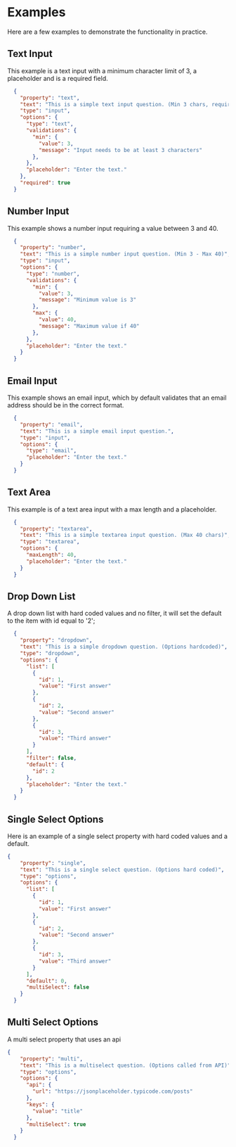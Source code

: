 # Examples
Here are a few examples to demonstrate the functionality in practice.

## Text Input 
This example is a text input with a minimum character limit of 3, a placeholder and is a required field.

```json
  {
    "property": "text",
    "text": "This is a simple text input question. (Min 3 chars, required)",
    "type": "input",
    "options": {
      "type": "text",
      "validations": {
        "min": {
          "value": 3,
          "message": "Input needs to be at least 3 characters"
        },
      },
      "placeholder": "Enter the text."
    },
    "required": true
  }
```

## Number Input
This example shows a number input requiring a value between 3 and 40.

```json
  {
    "property": "number",
    "text": "This is a simple number input question. (Min 3 - Max 40)",
    "type": "input",
    "options": {
      "type": "number",
      "validations": {
        "min": {
          "value": 3,
          "message": "Minimum value is 3"
        },
        "max": {
          "value": 40,
          "message": "Maximum value if 40"
        },
      },
      "placeholder": "Enter the text."
    }
  }
```

## Email Input
This example shows an email input, which by default validates that an email address should be in the correct format.

```json
  {
    "property": "email",
    "text": "This is a simple email input question.",
    "type": "input",
    "options": {
      "type": "email",
      "placeholder": "Enter the text."
    }
  }
```

## Text Area
This example is of a text area input with a max length and a placeholder.

```json
  {
    "property": "textarea",
    "text": "This is a simple textarea input question. (Max 40 chars)",
    "type": "textarea",
    "options": {
      "maxLength": 40,
      "placeholder": "Enter the text."
    }
  }
```

## Drop Down List
A drop down list with hard coded values and no filter, it will set the default to the item with id equal to '2';

```json
  {
    "property": "dropdown",
    "text": "This is a simple dropdown question. (Options hardcoded)",
    "type": "dropdown",
    "options": {
      "list": [
        {
          "id": 1,
          "value": "First answer"
        },
        {
          "id": 2,
          "value": "Second answer"
        },
        {
          "id": 3,
          "value": "Third answer"
        }
      ],
      "filter": false,
      "default": {
        "id": 2
      },
      "placeholder": "Enter the text."
    }
  }
```

## Single Select Options
Here is an example of a single select property with hard coded values and a default.

```json
{
    "property": "single",
    "text": "This is a single select question. (Options hard coded)",
    "type": "options",
    "options": {
      "list": [
        {
          "id": 1,
          "value": "First answer"
        },
        {
          "id": 2,
          "value": "Second answer"
        },
        {
          "id": 3,
          "value": "Third answer"
        }
      ],
      "default": 0,
      "multiSelect": false
    }
  }
```

## Multi Select Options
A multi select property that uses an api

```json
{
    "property": "multi",
    "text": "This is a multiselect question. (Options called from API)",
    "type": "options",
    "options": {
      "api": {
        "url": "https://jsonplaceholder.typicode.com/posts"
      },
      "keys": {
        "value": "title"
      },
      "multiSelect": true
    }
  }
  ```